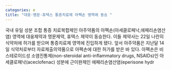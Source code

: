 ```yaml
---
categories: e
title: "대웅·명문·휴텍스 통증치료제 아펙손 영역에 동승 "
---
```

국내 유일 성분 조합 통증 치료복합제인 아주약품의 아펙손(아세클로페낙,에페리손염산염) 영역에 대웅제약과 명문제약, 휴텍스 제약이 동승한다. 이들 제약사는 22일 나란히 식약처에 허가를 받으며 통증치료제 영역에 진입하게 됐다. 앞서 아주약품은 지난달 14일 식약처로부터 자료제출의약품으로 아펙손에 대한 허가를 받은 바 있다. 아펙손은 비스테로이드성 소염진통제(non-steroidal anti-inflammatory drugs, NSAIDs)인 아세클로페낙(aceclofenac) 성분에 근이완제인 에페리손염산염(eperisone hydr